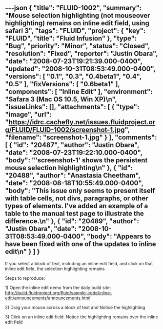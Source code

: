---json
{
  "title": "FLUID-1002",
  "summary": "Mouse selection highlighting (not mouseover highlighting) remains on inline edit field, using safari 3",
  "tags": "FLUID",
  "project": {
    "key": "FLUID",
    "title": "Fluid Infusion"
  },
  "type": "Bug",
  "priority": "Minor",
  "status": "Closed",
  "resolution": "Fixed",
  "reporter": "Justin Obara",
  "date": "2008-07-23T19:21:39.000-0400",
  "updated": "2008-10-31T08:53:49.000-0400",
  "versions": [
    "0.1",
    "0.3",
    "0.4beta1",
    "0.4",
    "0.5"
  ],
  "fixVersions": [
    "0.6beta1"
  ],
  "components": [
    "Inline Edit"
  ],
  "environment": "Safara 3 (Mac OS 10.5, Win XP)\n",
  "issueLinks": [],
  "attachments": [
    {
      "type": "image",
      "url": "https://idrc.cachefly.net/issues.fluidproject.org/FLUID/FLUID-1002/screenshot-1.jpg",
      "filename": "screenshot-1.jpg"
    }
  ],
  "comments": [
    {
      "id": "20487",
      "author": "Justin Obara",
      "date": "2008-07-23T19:22:10.000-0400",
      "body": "'screenshot-1' shows the persistent mouse selection highlighting\n"
    },
    {
      "id": "20488",
      "author": "Anastasia Cheetham",
      "date": "2008-08-18T10:55:49.000-0400",
      "body": "This issue only seems to present itself with table cells, not divs, paragraphs, or other types of elements. I've added an example of a table to the manual test page to illustrate the difference.\n"
    },
    {
      "id": "20489",
      "author": "Justin Obara",
      "date": "2008-10-31T08:53:49.000-0400",
      "body": "Appears to have been fixed with one of the updates to inline edit\n"
    }
  ]
}
---
If you select a block of text, including an inline edit field, and click on that inline edit field, the selection highlighting remains.&#x20;

Steps to reproduce:

1\) Open the inline edit demo from the daily build site:\
<http://build.fluidproject.org/fluid/sample-code/inline-edit/announcements/announcements.html>

2\) Drag your mouse across a block of text and Notice the highlighting

3\) Click on an inline edit field. Notice the highlighting remains over the inline edit field

        